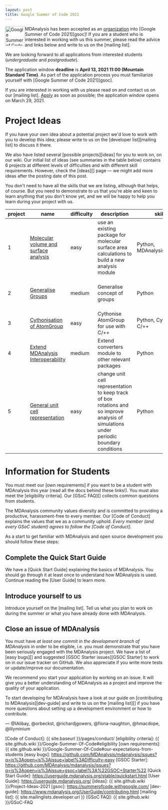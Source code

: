 ```yaml
---
layout: post
title: Google Summer of Code 2021
---
```


<p>
<img
src="{{ site.baseurl }}{{ site.images }}/mdanalysis-gsoc.png"
title="Google Summer of Code 2021" alt="Google Summer of Code with
MDAnalysis 2021"
style="float: left; height: 4.5em; " />
</p>

MDAnalysis has been accepted as an [organization][org] into [Google Summer of Code 2021][gsoc]!
If you are a student who is interested in working with us
this summer, please read the advice and links below and write to us on the
[mailing list].

We are looking forward to all applications from interested students
(*undergraduate* and *postgraduate*).

The application window **deadline** is **April 13, 2021 11:00 (Mountain Standard Time)**. As
part of the application process you must familiarize yourself with [Google
Summer of Code 2021][gsoc]. 

If you are interested in working with us please read on and contact us on our [mailing list].
[Apply] as soon as possible; the application window opens on March 29, 2021.

# Project Ideas

If you have your own idea about a potential project we'd love to work
with you to develop this idea; please write to us on the [developer
list][mailing list] to discuss it there.

We also have listed several [possible projects][ideas] for you to work
on, on our wiki. Our initial list of ideas (see summaries in the
table below) contains 6 projects at different levels of difficulties
and with different skill requirements. However, check the [ideas][]
page — we might add more ideas after the posting date of this post.

You don't need to have all the skills that we are listing, although
that helps, of course. But you need to demonstrate to us that you're
able and keen to learn anything that you don't know yet, and we will
be happy to help you learn during your project with us.

| project | name                                                                                                                                                      | difficulty | description                                                                                    | skills                      | mentors                                |
|---------|-----------------------------------------------------------------------------------------------------------------------------------------------------------|------------|------------------------------------------------------------------------------------------------|-----------------------------|----------------------------------------|
| 1       | [Molecular volume and surface analysis](https://github.com/MDAnalysis/mdanalysis/wiki/Project-Ideas-2021#project-1-molecular-volume-and-surface-analysis) | easy       | use an existing package for molecular surface area calculations to build a new analysis module | Python, MDAnalysis.analysis | @orbeckst, @IAlibay, @hmacdope  |
| 2       | [Generalise Groups](https://github.com/MDAnalysis/mdanalysis/wiki/Project-Ideas-2021#project-2-generalise-groups)                                         | medium     | Generalise concept of groups                                                                   | Python                      | @lilyminium, @fiona-naughton, @richardjgowers, @IAlibay |
| 3       | [Cythonisation of AtomGroup](https://github.com/MDAnalysis/mdanalysis/wiki/Project-Ideas-2021#project-3-cythonise-atomgroup)                              | easy      | Cythonise AtomGroup for use with C/++                                                          | Python, Cython, C/++        | @richardjgowers, @hmacdope|
| 4       | [Extend MDAnalysis Interoperability](https://github.com/MDAnalysis/mdanalysis/wiki/Project-Ideas-2021#project-4-extend-interoperability)                  | medium     | Extend converters module to other relevant packages                                            | Python                      | @lilyminium, @IAlibay, @fiona-naughton, @hmacdope  |
| 5       | [General unit cell representation](https://github.com/MDAnalysis/mdanalysis/wiki/Project-Ideas-2021#project-5-general-unit-cell-representation)                  | easy     |  change unit cell representation to keep track of box rotations and so improve analysis of simulations under periodic boundary conditions | Python                      | @orbeckst, @fiona-naughton  |

# Information for Students

You must meet our [own requirements] if you want to be a student with MDAnalysis
this year (read all the docs behind these links!). You must also meet the
[eligibility criteria]. Our [GSoC FAQ][] collects common questions
from students.

The MDAnalysis community values diversity and is committed to
providing a productive, harassment-free to every member. Our [Code of
Conduct] explains the values that we as a community uphold. *Every
member (and every GSoC student) agrees to follow the [Code of
Conduct]*.

As a start to get familiar with MDAnalysis and open source development you
should follow these steps:

## Complete the Quick Start Guide

We have a [Quick Start Guide] explaining the basics of MDAnalysis. You
should go through it at least once to understand how MDAnalysis is
used. Continue reading the [User Guide] to learn more.

## Introduce yourself to us

Introduce yourself on the [mailing list]. Tell us what you plan to work
on during the summer or what you have already done with MDAnalysis.

## Close an issue of MDAnalysis

You must have *at least one commit in the development branch of
MDAnalysis* in order to be eligible, i.e. you must demonstrate that
you have been seriously engaged with the MDAnalysis project.
We have a list of [easy bugs][] and suggested [GSOC Starter
issues][GSOC Starter] to work on in our issue tracker on GitHub. We
also appreciate if you write more tests or update/improve our
documentation.

We recommend you start your application by working on an issue. It will give
you a better understanding of MDAnalysis as a project and improve the quality
of your application.

To start developing for MDAnalysis have a look at our
guide on [contributing to MDAnalysis][dev-guide] and write to us on
the [mailing list][] if you have more questions about setting up a
development environment or how to contribute.


— @IAlibay, @orbeckst, @richardjgowers, @fiona-naughton,
@hmacdope, @lilyminium

[org]: https://summerofcode.withgoogle.com/organizations/6414449348444160/
[Apply]: https://summerofcode.withgoogle.com/student-signup/
[Code of Conduct]: {{ site.baseurl }}/pages/conduct/
[eligibility criteria]: {{ site.github.wiki }}/Google-Summer-Of-Code#eligibility
[own requirements]: {{ site.github.wiki }}/Google-Summer-Of-Code#our-expectations-from-students
[easy bugs]: https://github.com/MDAnalysis/mdanalysis/issues?q=is%3Aopen+is%3Aissue+label%3ADifficulty-easy
[GSOC Starter]: https://github.com/MDAnalysis/mdanalysis/issues?q=is%3Aopen+is%3Aissue+gsoc+label%3A%22GSOC+Starter%22
[Quick Start Guide]: https://userguide.mdanalysis.org/stable/quickstart.html
[User Guide]: https://userguide.mdanalysis.org/
[ideas]: {{ site.github.wiki }}/Project-Ideas-2021
[gsoc]: https://summerofcode.withgoogle.com/
[dev-guide]: https://www.mdanalysis.org/UserGuide/contributing.html
[mailing list]: {{ site.mailinglists.developer.url }}
[GSoC FAQ]: {{ site.github.wiki }}/GSoC-FAQ
